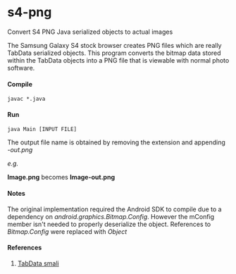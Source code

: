 # s4-png
Convert S4 PNG Java serialized objects to actual images

The Samsung Galaxy S4 stock browser creates PNG files which are really TabData serialized objects. This program converts the bitmap data stored within the TabData objects into a PNG file that is viewable with normal photo software.


#### Compile
```shell
javac *.java
``` 

#### Run
```shell
java Main [INPUT FILE]
```
The output file name is obtained by removing the extension and appending *-out.png*

*e.g.*

**Image.png** becomes **Image-out.png**

#### Notes
The original implementation required the Android SDK to compile due to a dependency on *android.graphics.Bitmap.Config*. However the mConfig member isn't needed to properly deserialize the object. References to *Bitmap.Config* were replaced with *Object*
#### References
1. [TabData smali](https://github.com/mrimp/G900FXXU1ANCF/blob/45865c2e1d1f370a34c46cf63c24f83ea5228606/SBrowser/smali/com/sec/android/app/sbrowser/common/TabData.smali)

